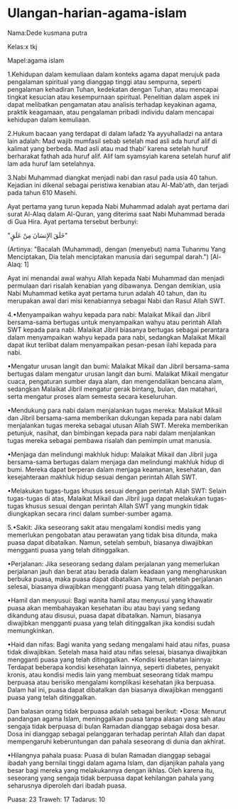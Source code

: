 # Ulangan-harian-agama-islam

Nama:Dede kusmana putra

Kelas:x tkj

Mapel:agama islam

1.Kehidupan dalam kemuliaan dalam konteks agama dapat merujuk pada pengalaman spiritual yang dianggap tinggi atau sempurna, seperti pengalaman kehadiran Tuhan, kedekatan dengan Tuhan, atau mencapai tingkat kesucian atau kesempurnaan spiritual. Penelitian dalam aspek ini dapat melibatkan pengamatan atau analisis terhadap keyakinan agama, praktik keagamaan, atau pengalaman pribadi individu dalam mencapai kehidupan dalam kemuliaan.

2.Hukum bacaan yang terdapat di dalam lafadz Ya ayyuhalladzi na antara lain adalah: Mad wajib mumfasil sebab setelah mad asli ada huruf alif di kalimat yang berbeda. Mad asli atau mad thabi' karena setelah huruf berharakat fathah ada huruf alif. Alif lam syamsyiah karena setelah huruf alif lam ada huruf lam setelahnya.

3.Nabi Muhammad diangkat menjadi nabi dan rasul pada usia 40 tahun. Kejadian ini dikenal sebagai peristiwa kenabian atau Al-Mab'ath, dan terjadi pada tahun 610 Masehi.

Ayat pertama yang turun kepada Nabi Muhammad adalah ayat pertama dari surat Al-Alaq dalam Al-Quran, yang diterima saat Nabi Muhammad berada di Gua Hira. Ayat pertama tersebut berbunyi:

"خَلَقَ الإِنسَانَ مِنْ عَلَقٍ"

(Artinya: "Bacalah (Muhammad), dengan (menyebut) nama Tuhanmu Yang Menciptakan, Dia telah menciptakan manusia dari segumpal darah.") [Al-Alaq: 1]

Ayat ini menandai awal wahyu Allah kepada Nabi Muhammad dan menjadi permulaan dari risalah kenabian yang dibawanya. Dengan demikian, usia Nabi Muhammad ketika ayat pertama turun adalah 40 tahun, dan itu merupakan awal dari misi kenabiannya sebagai Nabi dan Rasul Allah SWT.

4.•Menyampaikan wahyu kepada para nabi: Malaikat Mikail dan Jibril bersama-sama bertugas untuk menyampaikan wahyu atau perintah Allah SWT kepada para nabi. Malaikat Jibril biasanya bertugas sebagai perantara dalam menyampaikan wahyu kepada para nabi, sedangkan Malaikat Mikail dapat ikut terlibat dalam menyampaikan pesan-pesan ilahi kepada para nabi.

•Mengatur urusan langit dan bumi: Malaikat Mikail dan Jibril bersama-sama bertugas dalam mengatur urusan langit dan bumi. Malaikat Mikail mengatur cuaca, pengaturan sumber daya alam, dan mengendalikan bencana alam, sedangkan Malaikat Jibril mengatur gerak bintang, bulan, dan matahari, serta mengatur proses alam semesta secara keseluruhan.

•Mendukung para nabi dalam menjalankan tugas mereka: Malaikat Mikail dan Jibril bersama-sama memberikan dukungan kepada para nabi dalam menjalankan tugas mereka sebagai utusan Allah SWT. Mereka memberikan petunjuk, nasihat, dan bimbingan kepada para nabi dalam menjalankan tugas mereka sebagai pembawa risalah dan pemimpin umat manusia.

•Menjaga dan melindungi makhluk hidup: Malaikat Mikail dan Jibril juga bersama-sama bertugas dalam menjaga dan melindungi makhluk hidup di bumi. Mereka dapat berperan dalam menjaga keamanan, kesehatan, dan kesejahteraan makhluk hidup sesuai dengan perintah Allah SWT.

•Melakukan tugas-tugas khusus sesuai dengan perintah Allah SWT: Selain tugas-tugas di atas, Malaikat Mikail dan Jibril juga dapat melakukan tugas-tugas khusus sesuai dengan perintah Allah SWT yang mungkin tidak diungkapkan secara rinci dalam sumber-sumber agama.

5.•Sakit: Jika seseorang sakit atau mengalami kondisi medis yang memerlukan pengobatan atau perawatan yang tidak bisa ditunda, maka puasa dapat dibatalkan. Namun, setelah sembuh, biasanya diwajibkan mengganti puasa yang telah ditinggalkan.

•Perjalanan: Jika seseorang sedang dalam perjalanan yang memerlukan perjalanan jauh dan berat atau berada dalam keadaan yang mengharuskan berbuka puasa, maka puasa dapat dibatalkan. Namun, setelah perjalanan selesai, biasanya diwajibkan mengganti puasa yang telah ditinggalkan.

•Hamil dan menyusui: Bagi wanita hamil atau menyusui yang khawatir puasa akan membahayakan kesehatan ibu atau bayi yang sedang dikandung atau disusui, puasa dapat dibatalkan. Namun, biasanya diwajibkan mengganti puasa yang telah ditinggalkan jika kondisi sudah memungkinkan.

•Haid dan nifas: Bagi wanita yang sedang mengalami haid atau nifas, puasa tidak diwajibkan. Setelah masa haid atau nifas selesai, biasanya diwajibkan mengganti puasa yang telah ditinggalkan.
•Kondisi kesehatan lainnya: Terdapat beberapa kondisi kesehatan lainnya, seperti diabetes, penyakit kronis, atau kondisi medis lain yang membuat seseorang tidak mampu berpuasa atau berisiko mengalami komplikasi kesehatan jika berpuasa. Dalam hal ini, puasa dapat dibatalkan dan biasanya diwajibkan mengganti puasa yang telah ditinggalkan.




Dan balasan orang tidak berpuasa adalah sebagai berikut:
•Dosa: Menurut pandangan agama Islam, meninggalkan puasa tanpa alasan yang sah atau sengaja tidak berpuasa di bulan Ramadan dianggap sebagai dosa besar. Dosa ini dianggap sebagai pelanggaran terhadap perintah Allah dan dapat mempengaruhi keberuntungan dan pahala seseorang di dunia dan akhirat.

•Hilangnya pahala puasa: Puasa di bulan Ramadan dianggap sebagai ibadah yang bernilai tinggi dalam agama Islam, dan dijanjikan pahala yang besar bagi mereka yang melakukannya dengan ikhlas. Oleh karena itu, seseorang yang sengaja tidak berpuasa dapat kehilangan pahala yang seharusnya diperoleh dari ibadah puasa.

Puasa: 23
Traweh: 17
Tadarus: 10
